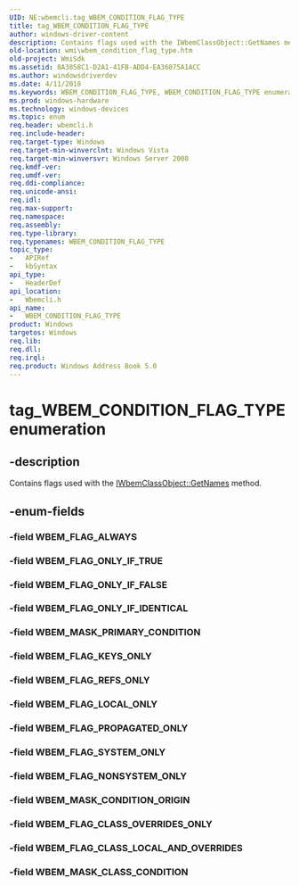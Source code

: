```yaml
---
UID: NE:wbemcli.tag_WBEM_CONDITION_FLAG_TYPE
title: tag_WBEM_CONDITION_FLAG_TYPE
author: windows-driver-content
description: Contains flags used with the IWbemClassObject::GetNames method.
old-location: wmi\wbem_condition_flag_type.htm
old-project: WmiSdk
ms.assetid: 8A3858C1-D2A1-41FB-ADD4-EA36075A1ACC
ms.author: windowsdriverdev
ms.date: 4/11/2018
ms.keywords: WBEM_CONDITION_FLAG_TYPE, WBEM_CONDITION_FLAG_TYPE enumeration [Windows Management Instrumentation], WBEM_FLAG_ALWAYS, WBEM_FLAG_CLASS_LOCAL_AND_OVERRIDES, WBEM_FLAG_CLASS_OVERRIDES_ONLY, WBEM_FLAG_KEYS_ONLY, WBEM_FLAG_LOCAL_ONLY, WBEM_FLAG_NONSYSTEM_ONLY, WBEM_FLAG_ONLY_IF_FALSE, WBEM_FLAG_ONLY_IF_IDENTICAL, WBEM_FLAG_ONLY_IF_TRUE, WBEM_FLAG_PROPAGATED_ONLY, WBEM_FLAG_REFS_ONLY, WBEM_FLAG_SYSTEM_ONLY, WBEM_MASK_CLASS_CONDITION, WBEM_MASK_CONDITION_ORIGIN, WBEM_MASK_PRIMARY_CONDITION, tag_WBEM_CONDITION_FLAG_TYPE, wbemcli/WBEM_CONDITION_FLAG_TYPE, wbemcli/WBEM_FLAG_ALWAYS, wbemcli/WBEM_FLAG_CLASS_LOCAL_AND_OVERRIDES, wbemcli/WBEM_FLAG_CLASS_OVERRIDES_ONLY, wbemcli/WBEM_FLAG_KEYS_ONLY, wbemcli/WBEM_FLAG_LOCAL_ONLY, wbemcli/WBEM_FLAG_NONSYSTEM_ONLY, wbemcli/WBEM_FLAG_ONLY_IF_FALSE, wbemcli/WBEM_FLAG_ONLY_IF_IDENTICAL, wbemcli/WBEM_FLAG_ONLY_IF_TRUE, wbemcli/WBEM_FLAG_PROPAGATED_ONLY, wbemcli/WBEM_FLAG_REFS_ONLY, wbemcli/WBEM_FLAG_SYSTEM_ONLY, wbemcli/WBEM_MASK_CLASS_CONDITION, wbemcli/WBEM_MASK_CONDITION_ORIGIN, wbemcli/WBEM_MASK_PRIMARY_CONDITION, wmi.wbem_condition_flag_type
ms.prod: windows-hardware
ms.technology: windows-devices
ms.topic: enum
req.header: wbemcli.h
req.include-header: 
req.target-type: Windows
req.target-min-winverclnt: Windows Vista
req.target-min-winversvr: Windows Server 2008
req.kmdf-ver: 
req.umdf-ver: 
req.ddi-compliance: 
req.unicode-ansi: 
req.idl: 
req.max-support: 
req.namespace: 
req.assembly: 
req.type-library: 
req.typenames: WBEM_CONDITION_FLAG_TYPE
topic_type:
-	APIRef
-	kbSyntax
api_type:
-	HeaderDef
api_location:
-	Wbemcli.h
api_name:
-	WBEM_CONDITION_FLAG_TYPE
product: Windows
targetos: Windows
req.lib: 
req.dll: 
req.irql: 
req.product: Windows Address Book 5.0
---
```


# tag_WBEM_CONDITION_FLAG_TYPE enumeration


## -description


Contains flags used with the <a href="https://msdn.microsoft.com/fc75fb17-52a2-40dd-b333-fcd01cae1430">IWbemClassObject::GetNames</a> method.


## -enum-fields




### -field WBEM_FLAG_ALWAYS


### -field WBEM_FLAG_ONLY_IF_TRUE


### -field WBEM_FLAG_ONLY_IF_FALSE


### -field WBEM_FLAG_ONLY_IF_IDENTICAL


### -field WBEM_MASK_PRIMARY_CONDITION


### -field WBEM_FLAG_KEYS_ONLY


### -field WBEM_FLAG_REFS_ONLY


### -field WBEM_FLAG_LOCAL_ONLY


### -field WBEM_FLAG_PROPAGATED_ONLY


### -field WBEM_FLAG_SYSTEM_ONLY


### -field WBEM_FLAG_NONSYSTEM_ONLY


### -field WBEM_MASK_CONDITION_ORIGIN


### -field WBEM_FLAG_CLASS_OVERRIDES_ONLY


### -field WBEM_FLAG_CLASS_LOCAL_AND_OVERRIDES


### -field WBEM_MASK_CLASS_CONDITION

